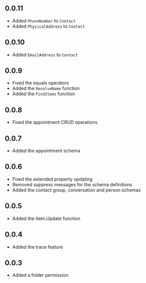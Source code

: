 ## 0.0.11
* Added `PhoneNumber` to `Contact`
* Added `PhysicalAddress` to `Contact`

## 0.0.10
* Added `EmailAddress` to `Contact`

## 0.0.9
* Fixed the equals operators
* Added the `ResolveName` function
* Added the `FindItems` function

## 0.0.8

* Fixed the appointment CRUD operations

## 0.0.7

* Added the appointment schema

## 0.0.6

* Fixed the extended property updating
* Removed suppress messages for the schema definitions
* Added the contact group, conversation and person schemas

## 0.0.5

* Added the Item.Update function

## 0.0.4

* Added the trace feature

## 0.0.3

* Added a folder permission
